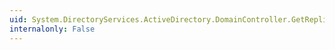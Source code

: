 ```yaml
---
uid: System.DirectoryServices.ActiveDirectory.DomainController.GetReplicationOperationInformation
internalonly: False
---
```

